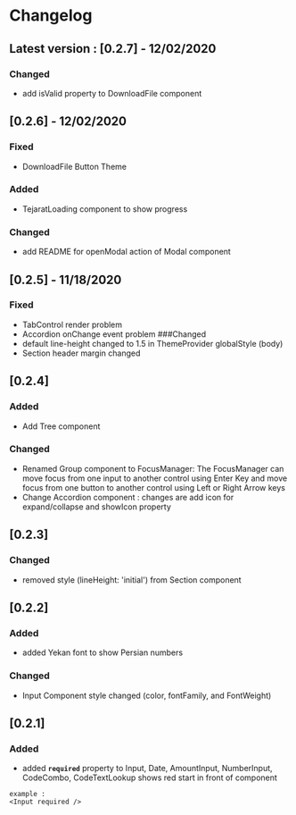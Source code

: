 # Changelog
## Latest version : [0.2.7] - 12/02/2020
### Changed
- add isValid property to DownloadFile component

## [0.2.6] - 12/02/2020
### Fixed
- DownloadFile Button Theme

### Added
- TejaratLoading component to show progress  

### Changed
- add README for openModal action of Modal component

## [0.2.5] - 11/18/2020
### Fixed
- TabControl render problem  
- Accordion onChange event problem
###Changed
- default line-height changed to 1.5 in ThemeProvider globalStyle (body)
- Section header margin changed

## [0.2.4]
### Added
- Add Tree component
### Changed
- Renamed Group component to FocusManager: The FocusManager can move focus from one input to another control using Enter Key and move focus from one button to another control using Left or Right Arrow keys
- Change Accordion component : changes are add icon for expand/collapse and showIcon property
    

## [0.2.3]
### Changed
- removed style (lineHeight: 'initial') from Section component

## [0.2.2]
### Added
- added Yekan font to show Persian numbers
### Changed
- Input Component style changed (color,  fontFamily, and FontWeight)

## [0.2.1]
### Added
- added **`required`** property to Input, Date, AmountInput, NumberInput, CodeCombo, CodeTextLookup
shows red start in front of component
```angular2html
example :
<Input required />

```
 




